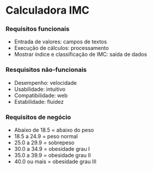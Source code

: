 # Calculadora IMC 

### Requisitos funcionais 
- Entrada de valores: campos de textos
- Execução de cálculos: processamento
- Mostrar índice e classificação de IMC: saída de dados


### Resquisitos não-funcionais
- Desempenho: velocidade
- Usabilidade: intuitivo
- Compatibilidade: web
- Estabilidade: fluidez


### Requisitos de negócio
- Abaixo de 18.5 = abaixo do peso
- 18.5 a 24.9 = peso normal
- 25.0 a 29.9 = sobrepeso
- 30.0 a 34.9 = obesidade grau I
- 35.0 a 39.9 = obesidade grau II
- 40.0 ou mais = obesidade grau III